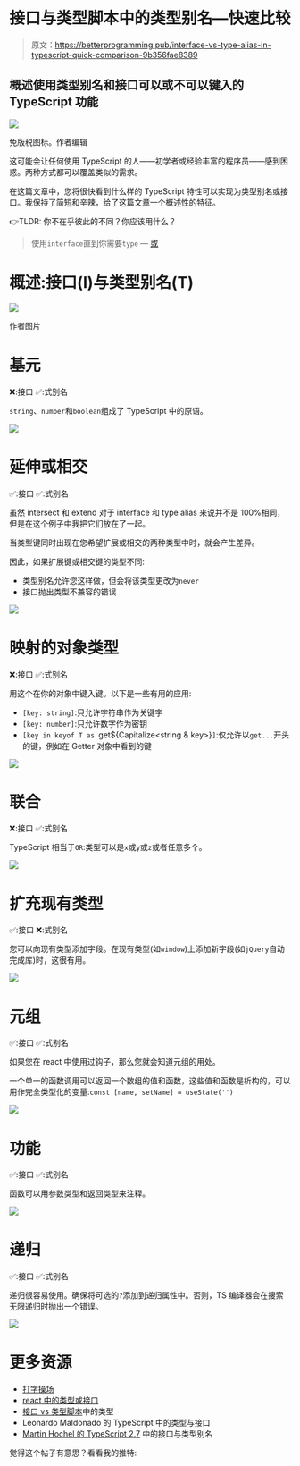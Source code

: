 # 接口与类型脚本中的类型别名—快速比较

> 原文：<https://betterprogramming.pub/interface-vs-type-alias-in-typescript-quick-comparison-9b356fae8389>

## 概述使用类型别名和接口可以或不可以键入的 TypeScript 功能

![](img/818f7d99e04bcf9cb951749a2e7b1ff8.png)

免版税图标。作者编辑

这可能会让任何使用 TypeScript 的人——初学者或经验丰富的程序员——感到困惑。两种方式都可以覆盖类似的需求。

在这篇文章中，您将很快看到什么样的 TypeScript 特性可以实现为类型别名或接口。我保持了简短和辛辣，给了这篇文章一个概述性的特征。

👉TLDR: 你不在乎彼此的不同？你应该用什么？

> 使用`interface`直到你需要`type` — [或](https://twitter.com/orta/status/1356129195835973632)

# 概述:接口(I)与类型别名(T)

![](img/a0a46b4e5ee144a3191423dd0be4cca3.png)

作者图片

# 基元

❌:接口
✅:式别名

`string`、`number`和`boolean`组成了 TypeScript 中的原语。

![](img/f5f37ecd62b4dd413f1006571565b1d6.png)

# 延伸或相交

✅:接口
✅:式别名

虽然 intersect 和 extend 对于 interface 和 type alias 来说并不是 100%相同，但是在这个例子中我把它们放在了一起。

当类型键同时出现在您希望扩展或相交的两种类型中时，就会产生差异。

因此，如果扩展键或相交键的类型不同:

*   类型别名允许您这样做，但会将该类型更改为`never`
*   接口抛出类型不兼容的错误

![](img/970b589831b0afe1e5c0655c6b835d3f.png)

# 映射的对象类型

❌:接口
✅:式别名

用这个在你的对象中键入键。以下是一些有用的应用:

*   `[key: string]`:只允许字符串作为关键字
*   `[key: number]`:只允许数字作为密钥
*   `[key in keyof T as `get${Capitalize<string & key>}`]`:仅允许以`get...`开头的键，例如在 Getter 对象中看到的键

![](img/8aa23fd2dc2e61313ef5586dc7f4a330.png)

# 联合

❌:接口
✅:式别名

TypeScript 相当于`OR`:类型可以是`x`或`y`或`z`或者任意多个。

![](img/c41ffc1afdeb655a818955f84d8460d1.png)

# 扩充现有类型

✅:接口
❌:式别名

您可以向现有类型添加字段。在现有类型(如`window`)上添加新字段(如`jQuery`自动完成库)时，这很有用。

![](img/5c5d59d95b6b72e6a2deda664a47e102.png)

# 元组

✅:接口
✅:式别名

如果您在 react 中使用过钩子，那么您就会知道元组的用处。

一个单一的函数调用可以返回一个数组的值和函数，这些值和函数是析构的，可以用作完全类型化的变量:`const [name, setName] = useState('')`

![](img/b7889c1b8d6365a6a4454b528797f32a.png)

# 功能

✅:接口
✅:式别名

函数可以用参数类型和返回类型来注释。

![](img/a36c07df8275ac8368c0dfd8233bae0c.png)

# 递归

✅:接口
✅:式别名

递归很容易使用。确保将可选的`?`添加到递归属性中。否则，TS 编译器会在搜索无限递归时抛出一个错误。

![](img/fab56f093997d0440570eeace6f22eee.png)

# 更多资源

*   [打字操场](https://www.typescriptlang.org/play)
*   [react 中的类型或接口](https://github.com/typescript-cheatsheets/react#types-or-interfaces)
*   [接口 vs 类型脚本](https://stackoverflow.com/a/65948871/825444)中的类型
*   Leonardo Maldonado 的 TypeScript 中的类型与接口
*   [Martin Hochel 的 TypeScript 2.7](https://medium.com/@martin_hotell/interface-vs-type-alias-in-typescript-2-7-2a8f1777af4c) 中的接口与类型别名

觉得这个帖子有意思？看看我的推特: